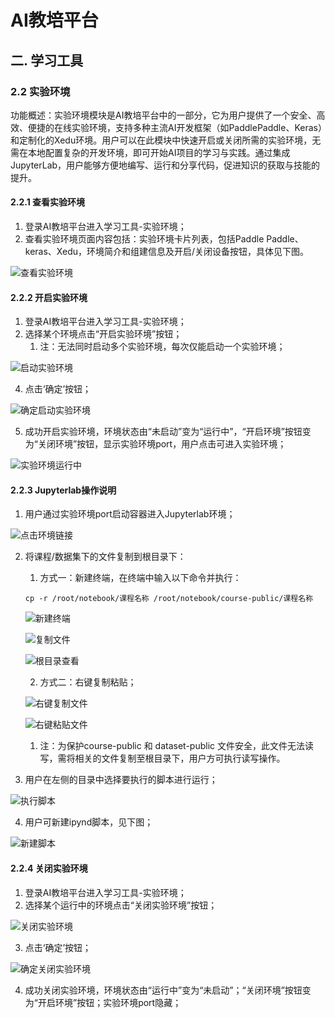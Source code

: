 # AI教培平台
## 二. 学习工具
### 2.2 实验环境
功能概述：实验环境模块是AI教培平台中的一部分，它为用户提供了一个安全、高效、便捷的在线实验环境，支持多种主流AI开发框架（如PaddlePaddle、Keras）和定制化的Xedu环境。用户可以在此模块中快速开启或关闭所需的实验环境，无需在本地配置复杂的开发环境，即可开始AI项目的学习与实践。通过集成JupyterLab，用户能够方便地编写、运行和分享代码，促进知识的获取与技能的提升。

#### 2.2.1 查看实验环境
1. 登录AI教培平台进入学习工具-实验环境；
2. 查看实验环境页面内容包括：实验环境卡片列表，包括Paddle Paddle、keras、Xedu，环境简介和组建信息及开启/关闭设备按钮，具体见下图。

![查看实验环境](06-02tools/06-02-02environment/06-02-02-01envview.png)

#### 2.2.2 开启实验环境
1. 登录AI教培平台进入学习工具-实验环境；
2. 选择某个环境点击“开启实验环境”按钮；
   1. 注：无法同时启动多个实验环境，每次仅能启动一个实验环境；

![启动实验环境](06-02tools/06-02-02environment/06-02-02-02openenv.png)

4. 点击‘确定’按钮；

![确定启动实验环境](06-02tools/06-02-02environment/06-02-02-03openconfirm.png)

5. 成功开启实验环境，环境状态由“未启动”变为“运行中”，“开启环境”按钮变为“关闭环境”按钮，显示实验环境port，用户点击可进入实验环境；

![实验环境运行中](06-02tools/06-02-02environment/06-02-02-04envon.png)

#### 2.2.3 Jupyterlab操作说明
1. 用户通过实验环境port启动容器进入Jupyterlab环境；

![点击环境链接](06-02tools/06-02-02environment/06-02-02-05portclick.png)

2. 将课程/数据集下的文件复制到根目录下：
   1. 方式一：新建终端，在终端中输入以下命令并执行：
   
   ```
   cp -r /root/notebook/课程名称 /root/notebook/course-public/课程名称 
   ```

   ![新建终端](06-02tools/06-02-02environment/06-02-02-06terminal.png)

   ![复制文件](06-02tools/06-02-02environment/06-02-02-07copy.png)

   ![根目录查看](06-02tools/06-02-02environment/06-02-02-08viewcopycourse.png)

   2. 方式二：右键复制粘贴；

   ![右键复制文件](06-02tools/06-02-02environment/06-02-02-09copyclick.png)

   ![右键粘贴文件](06-02tools/06-02-02environment/06-02-02-10pasteclick.png)
      
      1. 注：为保护course-public 和 dataset-public 文件安全，此文件无法读写，需将相关的文件复制至根目录下，用户方可执行读写操作。
3. 用户在左侧的目录中选择要执行的脚本进行运行；

![执行脚本](06-02tools/06-02-02environment/06-02-02-11play.png)

4. 用户可新建ipynd脚本，见下图；

![新建脚本](06-02tools/06-02-02environment/06-02-02-12newipynd.png)

#### 2.2.4 关闭实验环境
1. 登录AI教培平台进入学习工具-实验环境；
2. 选择某个运行中的环境点击“关闭实验环境”按钮；

![关闭实验环境](06-02tools/06-02-02environment/06-02-02-13closeenv.png)

3. 点击‘确定’按钮；

![确定关闭实验环境](06-02tools/06-02-02environment/06-02-02-14closeconfirm.png)

4. 成功关闭实验环境，环境状态由“运行中”变为“未启动”；“关闭环境”按钮变为“开启环境”按钮；实验环境port隐藏；